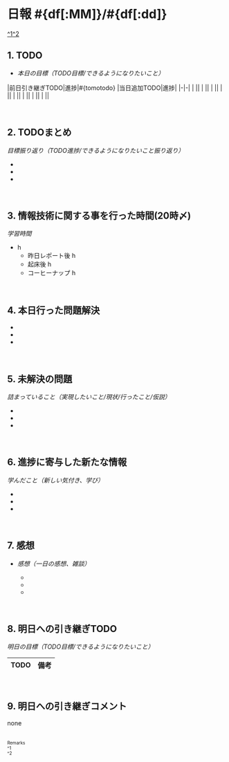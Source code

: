 
# 日報 #{df[:MM]}/#{df[:dd]}
[^1](#remarks)[^2](#remarks)


## 1. TODO

- *本日の目標（TODO目標/できるようになりたいこと）*

|前日引き継ぎTODO|進捗|#{tomotodo}
|当日追加TODO|進捗|
|-|-|
|                                ||
|                                ||
|                                ||
|                                ||
|                                ||
|                                ||
|                                ||
|                                ||


<br>

## 2. TODOまとめ
*目標振り返り（TODO進捗/できるようになりたいこと振り返り）*

  - 
  - 
  - 

<br>


## 3. 情報技術に関する事を行った時間(20時〆)

*学習時間*

  - h
    - 昨日レポート後 h
    - 起床後 h
    - コーヒーナップ h


<br>


## 4. 本日行った問題解決

  - 
  - 
  - 


<br>


## 5. 未解決の問題
*詰まっていること（実現したいこと/現状/行ったこと/仮説）*

  - 
  - 
  - 


<br>


## 6. 進捗に寄与した新たな情報
*学んだこと（新しい気付き、学び）*

  - 
  - 
  - 


<br>

## 7. 感想
- *感想（一日の感想、雑談）*

  - 
  - 
  - 


<br>


## 8. 明日への引き継ぎTODO
*明日の目標（TODO目標/できるようになりたいこと）*

|TODO|備考|
|-|-|

<!-- end -->

<br>


## 9. 明日への引き継ぎコメント

none


<br>


<span id="remarks" style="font-size:x-small">
  Remarks<br>
  ^1 <br>
  ^2 <br>
</span>


<br>
